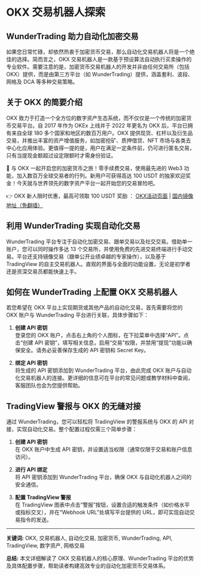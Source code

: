 # OKX 交易机器人探索

## WunderTrading 助力自动化加密交易

如果您日常忙碌，却依然热衷于加密货币交易，那么自动化交易机器人将是一个绝佳的选择。简而言之，OKX 交易机器人是一款基于预设算法自动执行买卖操作的专业软件。需要注意的是，加密货币交易机器人的开发并非由任何交易所（包括 OKX）提供，而是由第三方平台（如 WunderTrading）提供，涵盖套利、波段、网格及 DCA 等多种交易策略。

## 关于 OKX 的简要介绍

OKX 致力于打造一个全方位的数字资产生态系统，而不仅仅是一个传统的加密货币交易平台。自 2017 年作为 OKEx 上线并于 2022 年更名为 OKX 后，平台已拥有来自全球 180 多个国家和地区的数百万用户。OKX 提供现货、杠杆以及衍生品交易，并推出丰富的资产增值服务，如加密挖矿、质押借贷、NFT 市场与各类去中心化应用体验。更值得一提的是，用户在满足一定条件前，仍可进行匿名交易，只有当提现金额超过设定限额时才需身份验证。

🚀 与 OKX 一起开启您的加密货币之旅！零手续费交易，使用最先进的 Web3 功能，加入数百万全球交易者的行列。新用户可获得高达 100 USDT 的独家欢迎奖金！今天就与世界领先的数字资产平台一起开始您的交易冒险吧。

👉 OKX 新人限时优惠，最高可领取 100 USDT 奖励 ： [OKX活动页面](https://bit.ly/OKXe) | [国内镜像地址（免翻墙）](https://bit.ly/okX)

## 利用 WunderTrading 实现自动化交易

WunderTrading 平台专注于自动化加密交易、跟单交易以及社交交易。借助单一账户，您可以同时操作多达 13 个交易所，并使用免费的先进交易终端进行手动交易。平台还支持镜像交易（跟单公开业绩卓越的专家操作），以及基于 TradingView 的自主交易机器人。直观的界面与全面的功能设置，无论是初学者还是资深交易员都能快速上手。

## 如何在 WunderTrading 上配置 OKX 交易机器人

若您希望在 OKX 平台上实现期货或其他产品的自动化交易，首先需要将您的 OKX 账户与 WunderTrading 平台进行关联，具体步骤如下：

1. **创建 API 密钥**  
   登录您的 OKX 账户，点击右上角的个人图标，在下拉菜单中选择“API”。点击“创建 API 密钥”，填写相关信息，启用“交易”权限，并禁用“提现”功能以确保安全。请务必妥善保存生成的 API 密钥和 Secret Key。

2. **绑定 API 密钥**  
   将生成的 API 密钥添加到 WunderTrading 平台，由此完成 OKX 账户与自动化交易机器人的连接。更详细的信息可在平台的常见问题或教学材料中查阅，客服团队也会为您提供帮助。

## TradingView 警报与 OKX 的无缝对接

通过 WunderTrading，您可以轻松将 TradingView 的警报系统与 OKX 的 API 对接，实现自动化交易。整个配置过程仅需三个简单步骤：

1. **创建 API 密钥**  
   在 OKX 账户中生成 API 密钥，并设置适当权限（通常仅限于交易和账户信息访问）。

2. **进行 API 绑定**  
   将 API 密钥添加到 WunderTrading 平台，确保 OKX 与自动化机器人之间的安全通信。

3. **配置 TradingView 警报**  
   在 TradingView 图表中点击“警报”按钮，设置合适的触发条件（如价格水平或指标交叉），并在“Webhook URL”处填写平台提供的 URL，即可实现自动交易指令的发送。

---

**关键词:** OKX, 交易机器人, 自动化交易, 加密货币, WunderTrading, API, TradingView, 数字资产, 网格交易

**总结:** 本文详细解读了 OKX 交易机器人的核心原理、WunderTrading 平台的优势及具体配置步骤，帮助读者构建高效专业的自动化加密货币交易体系。